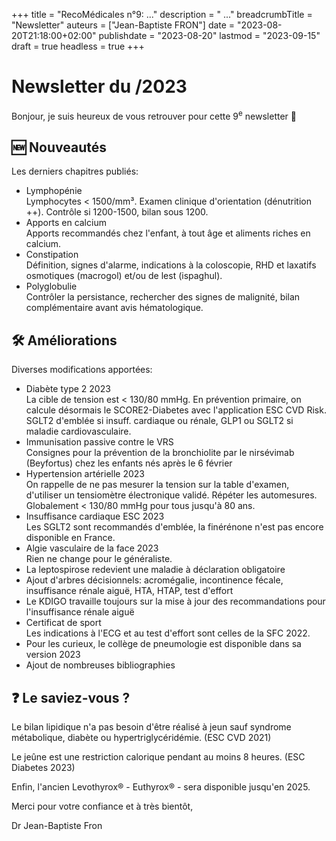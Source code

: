 +++
title = "RecoMédicales n°9:  ..."
description = " ..."
breadcrumbTitle = "Newsletter"
auteurs = ["Jean-Baptiste FRON"]
date = "2023-08-20T21:18:00+02:00"
publishdate = "2023-08-20"
lastmod = "2023-09-15"
draft = true
headless = true
+++

# Newsletter du /2023

Bonjour, je suis heureux de vous retrouver pour cette 9<sup>e</sup> newsletter 📰

## 🆕 Nouveautés

Les derniers chapitres publiés:

- Lymphopénie  
  Lymphocytes < 1500/mm³. Examen clinique d'orientation (dénutrition ++). Contrôle si 1200-1500, bilan sous 1200.
- Apports en calcium  
  Apports recommandés chez l'enfant, à tout âge et aliments riches en calcium.
- Constipation  
  Définition, signes d'alarme, indications à la coloscopie, RHD et laxatifs osmotiques (macrogol) et/ou de lest (ispaghul).
- Polyglobulie  
  Contrôler la persistance, rechercher des signes de malignité, bilan complémentaire avant avis hématologique.

## 🛠️ Améliorations

Diverses modifications apportées:

- Diabète type 2 2023  
  La cible de tension est < 130/80 mmHg. En prévention primaire, on calcule désormais le SCORE2-Diabetes avec l'application ESC CVD Risk. SGLT2 d'emblée si insuff. cardiaque ou rénale, GLP1 ou SGLT2 si maladie cardiovasculaire.
- Immunisation passive contre le VRS  
  Consignes pour la prévention de la bronchiolite par le nirsévimab (Beyfortus) chez les enfants nés après le 6 février
- Hypertension artérielle 2023  
  On rappelle de ne pas mesurer la tension sur la table d'examen, d'utiliser un tensiomètre électronique validé. Répéter les automesures. Globalement < 130/80 mmHg pour tous jusqu'à 80 ans.
- Insuffisance cardiaque ESC 2023  
  Les SGLT2 sont recommandés d'emblée, la finérénone n'est pas encore disponible en France.
- Algie vasculaire de la face 2023  
  Rien ne change pour le généraliste.
- La leptospirose redevient une maladie à déclaration obligatoire
- Ajout d'arbres décisionnels: acromégalie, incontinence fécale, insuffisance rénale aiguë, HTA, HTAP, test d'effort
- Le KDIGO travaille toujours sur la mise à jour des recommandations pour l'insuffisance rénale aiguë
- Certificat de sport  
  Les indications à l'ECG et au test d'effort sont celles de la SFC 2022.
- Pour les curieux, le collège de pneumologie est disponible dans sa version 2023
- Ajout de nombreuses bibliographies

## ❓ Le saviez-vous ?

Le bilan lipidique n'a pas besoin d'être réalisé à jeun sauf syndrome métabolique, diabète ou hypertriglycéridémie. (ESC CVD 2021)

Le jeûne est une restriction calorique pendant au moins 8 heures. (ESC Diabetes 2023)

Enfin, l'ancien Levothyrox® - Euthyrox® - sera disponible jusqu'en 2025.

Merci pour votre confiance et à très bientôt,

Dr Jean-Baptiste Fron
